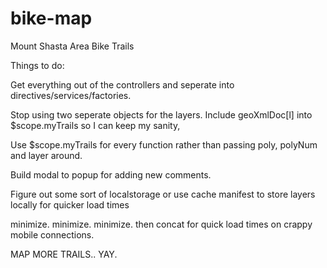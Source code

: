 # bike-map
Mount Shasta Area Bike Trails

Things to do:


Get everything out of the controllers and seperate into directives/services/factories.

Stop using two seperate objects for the layers. Include geoXmlDoc[l] into $scope.myTrails so I can keep my sanity,

Use $scope.myTrails for every function rather than passing poly, polyNum and layer around.

Build modal to popup for adding new comments.

Figure out some sort of localstorage or use cache manifest to store layers locally for quicker load times

minimize. minimize. minimize. then concat for quick load times on crappy mobile connections.

MAP MORE TRAILS.. YAY.
